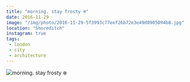 ```yaml
---
title: "morning. stay frosty ❄️"
date: 2016-11-29
image: "/img/photo/2016-11-29-5f3993c77eef26b72e3e49d0905094b8.jpg"
location: "Shoreditch"
instagram: true
tags:
 - london
 - city
 - architecture
---
```


![morning. stay frosty ❄️](/img/photo/2016-11-29-5f3993c77eef26b72e3e49d0905094b8.jpg)
